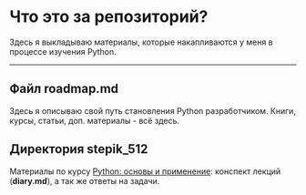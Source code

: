 # Что это за репозиторий?

Здесь я выкладываю материалы,  которые накапливаются у меня в процессе изучения Python.

------------

## Файл roadmap.md
Здесь я описываю свой путь становления Python разработчиком. Книги, курсы, статьи, доп. материалы - всё здесь.

## Директория stepik_512
Материалы по курсу [Python: основы и применение](https://stepik.org/course/512/ "Python: основы и применение"): конспект лекций (**diary.md**), а так же ответы на задачи.
